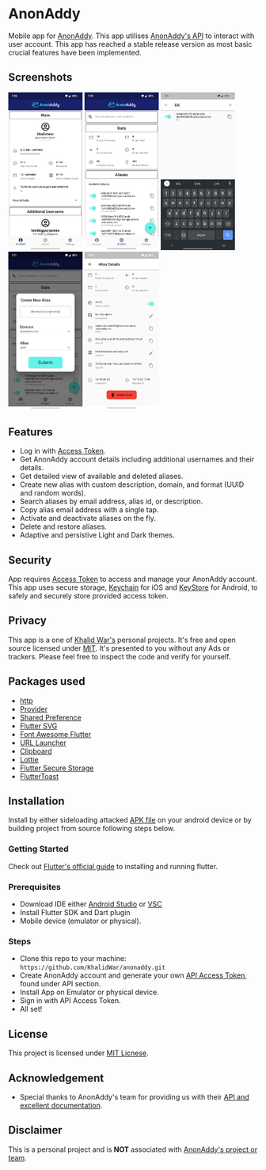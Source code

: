 # AnonAddy
Mobile app for [AnonAddy](https://anonaddy.com/). This app utilises [AnonAddy's API](https://app.anonaddy.com/docs/) to interact with user account. This app has reached a stable release version as most basic crucial features have been implemented.

## Screenshots
<img src="assets/screenshots/account.jpg" width="150"> <img src="assets/screenshots/alias.jpg" width="150"> <img src="assets/screenshots/search.jpg" width="150"> <img src="assets/screenshots/create_new_alias.jpg" width="150"> <img src="assets/screenshots/alias_detail.jpg" width="150">


## Features
- Log in with [Access Token](https://app.anonaddy.com/settings).
- Get AnonAddy account details including additional usernames and their details.
- Get detailed view of available and deleted aliases.
- Create new alias with custom description, domain, and format (UUID and random words).
- Search aliases by email address, alias id, or description.
- Copy alias email address with a single tap.
- Activate and deactivate aliases on the fly.
- Delete and restore aliases.
- Adaptive and persistive Light and Dark themes.


## Security
App requires [Access Token](https://app.anonaddy.com/settings) to access and manage your AnonAddy account. 
This app uses secure storage, [Keychain](https://developer.apple.com/documentation/security/keychain_services#//apple_ref/doc/uid/TP30000897-CH203-TP1) for iOS and [KeyStore](https://developer.android.com/training/articles/keystore) for Android, to safely and securely store provided access token.


## Privacy
This app is a one of [Khalid War's](https://github.com/KhalidWar) personal projects. It's free and open source licensed under [MIT](https://github.com/KhalidWar/anonaddy/blob/master/LICENSE). It's presented to you without any Ads or trackers. Please feel free to inspect the code and verify for yourself. 


## Packages used
- [http](https://pub.dev/packages/http)
- [Provider](https://pub.dev/packages/provider)
- [Shared Preference](https://pub.dev/packages/shared_preferences)
- [Flutter SVG](https://pub.dev/packages/flutter_svg)
- [Font Awesome Flutter](https://pub.dev/packages/font_awesome_flutter)
- [URL Launcher](https://pub.dev/packages/url_launcher)
- [Clipboard](https://pub.dev/packages/clipboard)
- [Lottie](https://pub.dev/packages/lottie)
- [Flutter Secure Storage](https://pub.dev/packages/flutter_secure_storage)
- [FlutterToast](https://pub.dev/packages/fluttertoast)


## Installation
Install by either sideloading attacked [APK file](https://github.com/KhalidWar/anonaddy/releases) on your android device or by building project from source following steps below.

### Getting Started
Check out [Flutter's official guide](https://flutter.dev/docs/get-started/install) to installing and running flutter.

### Prerequisites
- Download IDE either [Android Studio](https://developer.android.com/studio) or [VSC](https://code.visualstudio.com/)
- Install Flutter SDK and Dart plugin
- Mobile device (emulator or physical).

### Steps
- Clone this repo to your machine: `https://github.com/KhalidWar/anonaddy.git`
- Create AnonAddy account and generate your own [API Access Token](https://app.anonaddy.com/settings), found under API section.
- Install App on Emulator or physical device.
- Sign in with API Access Token.
- All set!

## License
This project is licensed under [MIT Licnese](https://github.com/KhalidWar/anonaddy/blob/master/LICENSE).

## Acknowledgement
- Special thanks to AnonAddy's team for providing us with their [API and excellent documentation](https://app.anonaddy.com/docs/).

## Disclaimer
This is a personal project and is **NOT** associated with [AnonAddy's project or team](https://github.com/anonaddy).
